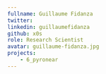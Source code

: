 ```yaml
---
fullname: Guillaume Fidanza
twitter:
linkedin: guillaumefidanza
github: x0s
role: Research Scientist
avatar: guillaume-fidanza.jpg
projects:
    - 6_pyronear
---
```

